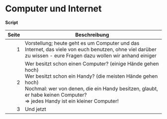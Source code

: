 # Computer und Internet
**Script**

| Seite | Beschreibung
| -----: | ------------
| 1 | Vorstellung; heute geht es um Computer und das Internet, das viele von euch benutzen, ohne viel darüber zu wissen - eure Fragen dazu wollen wir anhand einiger 
| 2 | Wer besitzt schon einen Computer? (einige Hände gehen hoch)<br>Wer besitzt schon ein Handy? (die meisten Hände gehen hoch)<br>Nochmal: wer von denen, die ein Handy besitzen, glaubt, er habe keinen Computer?<br>=> jedes Handy ist ein kleiner Computer!
| 3 | Und jetzt
